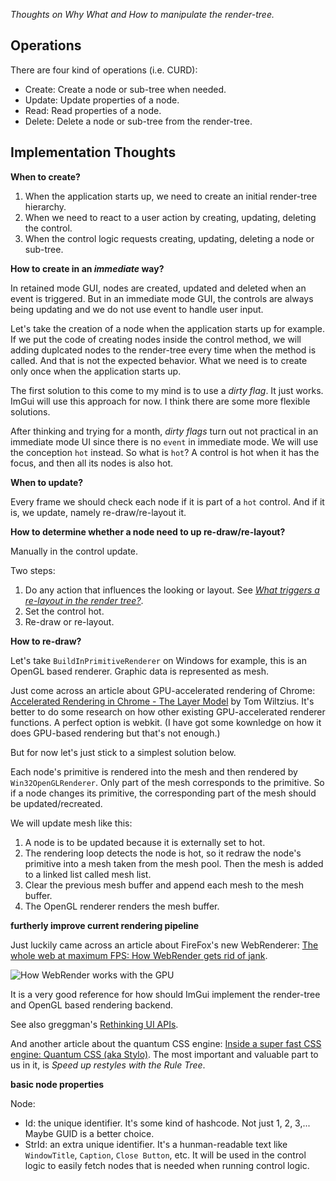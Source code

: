 *Thoughts on Why What and How to manipulate the render-tree.*

## Operations

There are four kind of operations (i.e. CURD):

* Create: Create a node or sub-tree when needed.
* Update: Update properties of a node.
* Read: Read properties of a node.
* Delete: Delete a node or sub-tree from the render-tree.

## Implementation Thoughts

__When to create?__

1. When the application starts up, we need to create an initial render-tree hierarchy.
2. When we need to react to a user action by creating, updating, deleting the control.
3. When the control logic requests creating, updating, deleting a node or sub-tree.

__How to create in an *immediate* way?__

In retained mode GUI, nodes are created, updated and deleted when an event is triggered. 
But in an immediate mode GUI, the controls are always being updating and we do not use event to handle user input. 

Let's take the creation of a node when the application starts up for example. If we put the code of creating nodes inside the control method, 
we will adding duplcated nodes to the render-tree every time when the method is called. And that is not the expected behavior.
What we need is to create only once when the application starts up.

The first solution to this come to my mind is to use a *dirty flag*. It just works. ImGui will use this approach for now. I think there are some more flexible solutions.

After thinking and trying for a month, *dirty flags* turn out not practical in an immediate mode UI since there is no `event` in immediate mode. We will use the conception `hot` instead. So what is `hot`? A control is hot when it has the focus, and then all its nodes is also hot.

__When to update?__

Every frame we should check each node if it is part of a `hot` control. And if it is, we update, namely re-draw/re-layout it.

__How to determine whether a node need to up re-draw/re-layout?__ 

Manually in the control update.

Two steps:

1. Do any action that influences the looking or layout. See [*What triggers a re-layout in the render tree?*](https://github.com/zwcloud/ImGui.Docs/blob/master/articles/Design/RenderTree-Manipulation.md#implementation-thoughts).
2. Set the control hot.
3. Re-draw or re-layout.

__How to re-draw?__

Let's take `BuildInPrimitiveRenderer` on Windows for example, this is an OpenGL based renderer. Graphic data is represented as mesh.

Just come across an article about GPU-accelerated rendering of Chrome: [Accelerated Rendering in Chrome - The Layer Model](https://www.html5rocks.com/en/tutorials/speed/layers/) by Tom Wiltzius. It's better to do some research on how other existing GPU-accelerated renderer functions. A perfect option is webkit. (I have got some kownledge on how it does GPU-based rendering but that's not enough.)

But for now let's just stick to a simplest solution below.

Each node's primitive is rendered into the mesh and then rendered by `Win32OpenGLRenderer`. Only part of the mesh corresponds to the primitive. So if a node changes its primitive, the corresponding part of the mesh should be updated/recreated.

We will update mesh like this:

1. A node is to be updated because it is externally set to hot.
2. The rendering loop detects the node is hot, so it redraw the node's primitive into a mesh taken from the mesh pool. Then the mesh is added to a linked list called mesh list.
3. Clear the previous mesh buffer and append each mesh to the mesh buffer.
4. The OpenGL renderer renders the mesh buffer.

__furtherly improve current rendering pipeline__

Just luckily came across an article about FireFox's new WebRenderer: [The whole web at maximum FPS: How WebRender gets rid of jank](https://hacks.mozilla.org/2017/10/the-whole-web-at-maximum-fps-how-webrender-gets-rid-of-jank/).

![How WebRender works with the GPU](https://2r4s9p1yi1fa2jd7j43zph8r-wpengine.netdna-ssl.com/files/2017/10/31.png)

It is a very good reference for how should ImGui implement the render-tree and OpenGL based rendering backend.

See also greggman's [Rethinking UI APIs](https://games.greggman.com/game/rethinking-ui-apis/).

And another article about the quantum CSS engine: [Inside a super fast CSS engine: Quantum CSS (aka Stylo)](https://hacks.mozilla.org/2017/08/inside-a-super-fast-css-engine-quantum-css-aka-stylo/). The most important and valuable part to us in it, is *Speed up restyles with the Rule Tree*.

__basic node properties__

Node:

* Id: the unique identifier. It's some kind of hashcode. Not just 1, 2, 3,... Maybe GUID is a better choice.
* StrId: an extra unique identifier. It's a hunman-readable text like `WindowTitle`, `Caption`, `Close Button`, etc. It will be used in the control logic to easily fetch nodes that is needed when running control logic.